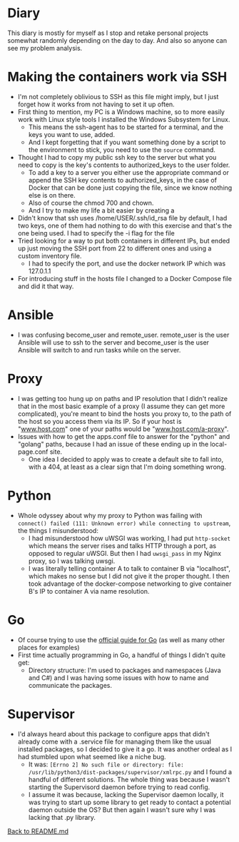 # Diary
This diary is mostly for myself as I stop and retake personal projects somewhat randomly depending on the day to day. And also so anyone can see my problem analysis.

# Making the containers work via SSH
- I'm not completely oblivious to SSH as this file might imply, but I just forget how it works from not having to set it up often.
- First thing to mention, my PC is a Windows machine, so to more easily work with Linux style tools I installed the Windows Subsystem for Linux.
    - This means the ssh-agent has to be started for a terminal, and the keys you want to use, added.
    - And I kept forgetting that if you want something done by a script to the environment to stick, you need to use the `source` command.
- Thought I had to copy my public ssh key to the server but what you need to copy is the key's contents to authorized_keys to the user folder.
    - To add a key to a server you either use the appropriate command or append the SSH key contents to authorized_keys, in the case of Docker that can be done just copying the file, since we know nothing else is on there.
    - Also of course the chmod 700 and chown.
    - And I try to make my life a bit easier by creating a 
- Didn't know that ssh uses /home/USER/.ssh/id_rsa file by default, I had two keys, one of them had nothing to do with this exercise and that's the one being used. I had to specify the -i flag for the file
- Tried looking for a way to put both containers in different IPs, but ended up just moving the SSH port from 22 to different ones and using a custom inventory file. 
    - I had to specify the port, and use the docker network IP which was 127.0.1.1
- For introducing stuff in the hosts file I changed to a Docker Compose file and did it that way.

# Ansible
- I was confusing become_user and remote_user. remote_user is the user Ansible will use to ssh to the server and become_user is the user Ansible will switch to and run tasks while on the server.

# Proxy
- I was getting too hung up on paths and IP resolution that I didn't realize that in the most basic example of a proxy (I assume they can get more complicated), you're meant to bind the hosts you proxy to, to the path of the host so you access them via its IP. So if your host is "www.host.com" one of your paths would be "www.host.com/a-proxy".
- Issues with how to get the apps.conf file to answer for the "python" and "golang" paths, because I had an issue of these ending up in the local-page.conf site.
    - One idea I decided to apply was to create a default site to fall into, with a 404, at least as a clear sign that I'm doing something wrong.

# Python
- Whole odyssey about why my proxy to Python was failing with `connect() failed (111: Unknown error) while connecting to upstream`, the things I misunderstood:
    - I had misunderstood how uWSGI was working, I had put `http-socket` which means the server rises and talks HTTP through a port, as opposed to regular uWSGI. But then I had `uwsgi_pass` in my Nginx proxy, so I was talking uwsgi.
    - I was literally telling container A to talk to container B via "localhost", which makes no sense but I did not give it the proper thought. I then took advantage of the docker-compose networking to give container B's IP to container A via name resolution.
     

# Go
- Of course trying to use the [official guide for Go](https://go.dev/doc/effective_go) (as well as many other places for examples)
- First time actually programming in Go, a handful of things I didn't quite get:
    - Directory structure: I'm used to packages and namespaces (Java and C#) and I was having some issues with how to name and communicate the packages.

# Supervisor
- I'd always heard about this package to configure apps that didn't already come with a .service file for managing them like the usual installed packages, so I decided to give it a go. It was another ordeal as I had stumbled upon what seemed like a niche bug.
    - It was: `[Errno 2] No such file or directory: file: /usr/lib/python3/dist-packages/supervisor/xmlrpc.py` and I found a handful of different solutions. The whole thing was because I wasn't starting the Supervisord daemon before trying to read config.
    - I assume it was because, lacking the Supervisor daemon locally, it was trying to start up some library to get ready to contact a potential daemon outside the OS? But then again I wasn't sure why I was lacking that .py library.

[Back to README.md](../README.md)
